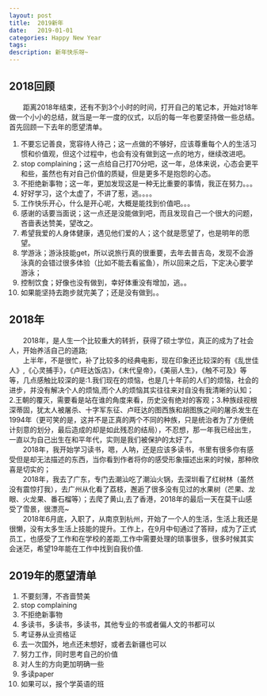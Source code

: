 ```yaml
---
layout: post
title:  2019新年
date:   2019-01-01
categories: Happy New Year
tags: 
description: 新年快乐呀~
---
```


## 2018回顾
　　距离2018年结束，还有不到3个小时的时间，打开自己的笔记本，开始对18年做一个小小的总结，就当是一年一度的仪式，以后的每一年也要坚持做一些总结。首先回顾一下去年的愿望清单。
1. 不要忘记善良，宽容待人待己；这一点做的不够好，应该尊重每个人的生活习惯和价值观，但这个过程中，也会有没有做到这一点的地方，继续改进吧。
2. stop complaining；这一点给自己打70分吧，这一年，总体来说，心态会更平和些，虽然也有对自己价值的质疑，但是更多不是抱怨的心态。
3. 不拒绝新事物；这一年，更加发现这是一种无比重要的事情，我正在努力。。。
4. 好好学习，这个太虚了，不讲了惹，逃。。。。
5. 工作快乐开心，什么是开心呢，大概是能找到价值吧。。。
6. 感谢的话要当面说；这一点还是没能做到吧，而且发现自己一个很大的问题，吝啬表达赞美，望改之。
7. 希望我爱的人身体健康，遇见他们爱的人；这个就是愿望了，也是明年的愿望。
8. 学游泳；游泳技能get，所以说旅行真的很重要，去年去普吉岛，发现不会游泳真的会错过很多体验（比如不能去看鲨鱼），所以回来之后，下定决心要学游泳；
9. 控制饮食；好像也没有做到，幸好体重没有增加，逃。。
10. 如果能坚持去跑步就完美了；还是没有做到。。  

## 2018年 
　　2018年，是人生一个比较重大的转折，获得了硕士学位，真正的成为了社会人，开始养活自己的道路;  
　　上半年，不是很忙，补了比较多的经典电影，现在印象还比较深的有《乱世佳人》,《心灵捕手》，《卢旺达饭店》，《末代皇帝》，《美丽人生》，《触不可及》等等，几点感触比较深的是:1.我们现在的烦恼，也是几十年前的人们的烦恼，社会的进步，并没有解决个人的烦恼,而个人的烦恼其实往往来对自没有我清晰的认知；2.王朝的覆灭，需要看是站在谁的角度来看，历史没有绝对的客观；3.种族歧视根深蒂固，犹太人被屠杀、十字军东征、卢旺达的图西族和胡图族之间的屠杀发生在1994年（更可笑的是，这并不是正真的两个不同的种族，只是统治者为了方便统计刻意的划分，最后造成的却是如此残忍的结局），不忍想，那一年我已经出生，一直以为自己出生在和平年代，实则是我们被保护的太好了。  
　　2018年，我开始学习读书，嗯，人呐，还是应该多读书，书里有很多你有感受但是却无法描述的东西，当你看到作者将你的感受形象描述出来的时候，那种欣喜是切实的；  
　　2018年，我去了广东，专门去潮汕吃了潮汕火锅，去深圳看了红树林（虽然没有震惊打我），去广州从化看了荔枝，邂逅了很多没有见过的水果树（芒果、龙眼、火龙果、番石榴等）；去爬了黄山,去了香港，2018年的最后一天在莫干山感受了雪景，很漂亮~  
　　2018年6月底，入职了，从南京到杭州，开始了一个人的生活，生活上我还是很懒，没有太多生活上技能的提升。工作上，在9月中旬通过了答辩，成为了正式员工，也感受了工作和在学校的差距,工作中需要处理的琐事很多，很多时候其实会迷茫，希望19年能在工作中找到自我价值.   

## 2019年的愿望清单
1. 不要刻薄，不吝啬赞美
2. stop complaining
3. 不拒绝新事物
4. 多读书，多读书，多读书，其他专业的书或者偏人文的书都可以
5. 考证券从业资格证
6. 去一次国外，地点还未想好，或者去新疆也可以
7. 努力工作，同时思考自己的价值
8. 对人生的方向更加明确一些
9. 多读paper
10. 如果可以，报个学英语的班

